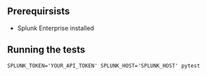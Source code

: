 ## Prerequirsists

- Splunk Enterprise installed

## Running the tests

`SPLUNK_TOKEN='YOUR_API_TOKEN' SPLUNK_HOST='SPLUNK_HOST' pytest`